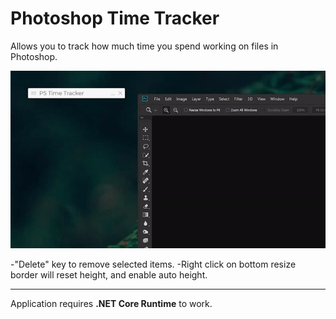 
# Photoshop Time Tracker
Allows you to track how much time you spend working on files in Photoshop.

![](media/showcase.gif)

-"Delete" key to remove selected items.
-Right click on bottom resize border will reset height, and enable auto height.

---


Application requires **.NET Core Runtime** to work. 




